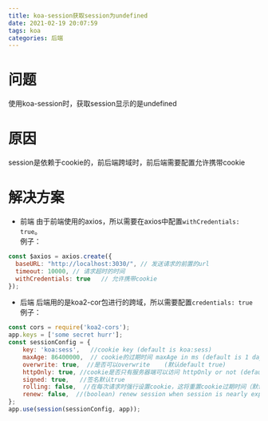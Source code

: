 ```yaml
---
title: koa-session获取session为undefined
date: 2021-02-19 20:07:59
tags: koa
categories: 后端
---
```



# 问题
使用koa-session时，获取session显示的是undefined

# 原因
session是依赖于cookie的，前后端跨域时，前后端需要配置允许携带cookie
<!-- more -->

# 解决方案
- 前端
由于前端使用的axios，所以需要在axios中配置`withCredentials: true`。  
例子：  
```js
const $axios = axios.create({
  baseURL: "http://localhost:3030/", // 发送请求的前置的url
  timeout: 10000, // 请求超时的时间
  withCredentials: true   // 允许携带cookie
});
```

- 后端
后端用的是koa2-cor包进行的跨域，所以需要配置`credentials: true`  
例子：  
```js
const cors = require('koa2-cors');
app.keys = ['some secret hurr'];
const sessionConfig = {
    key: 'koa:sess',   //cookie key (default is koa:sess)
    maxAge: 86400000,  // cookie的过期时间 maxAge in ms (default is 1 days)
    overwrite: true,  //是否可以overwrite    (默认default true)
    httpOnly: true, //cookie是否只有服务器端可以访问 httpOnly or not (default true)
    signed: true,   //签名默认true
    rolling: false,  //在每次请求时强行设置cookie，这将重置cookie过期时间（默认：false）
    renew: false,  //(boolean) renew session when session is nearly expired,
};
app.use(session(sessionConfig, app));
```